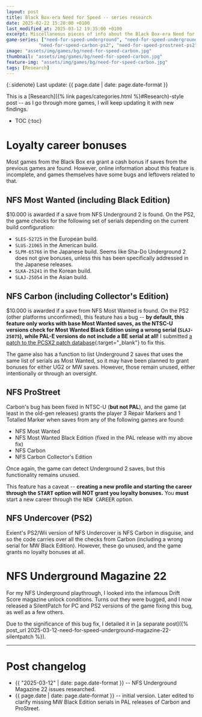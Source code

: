```yaml
---
layout: post
title: Black Box-era Need for Speed -- series research
date: 2025-02-22 15:20:00 +0100
last_modified_at: 2025-03-12 19:35:00 +0100
excerpt: Miscellaneous pieces of info about the Black Box-era Need for Speed games.
game-series: ["need-for-speed-underground", "need-for-speed-underground-ps2", "need-for-speed-most-wanted-ps2",
            "need-for-speed-carbon-ps2", "need-for-speed-prostreet-ps2", "need-for-speed-undercover-ps2"]
image: "assets/img/games/bg/need-for-speed-carbon.jpg"
thumbnail: "assets/img/games/bg/need-for-speed-carbon.jpg"
feature-img: "assets/img/games/bg/need-for-speed-carbon.jpg"
tags: [Research]
---
```


{:.sidenote}
Last update: {{ page.date | date: page.date-format }}

This is a [Research]({% link pages/categories.html %}#Research)-style post -- as I go through more games, I will keep updating it with new findings.

* TOC
{:toc}

# Loyalty career bonuses

Most games from the Black Box era grant a cash bonus if saves from the previous games are found. However, online information about this feature is incomplete,
and games themselves have some bugs and leftovers related to that.

## NFS Most Wanted (including Black Edition)

$10.000 is awarded if a save from NFS Underground 2 is found. On the PS2, the game checks for the following set of serials depending on the current build configuration:
* `SLES-52725` in the European build.
* `SLUS-21065` in the American build.
* `SLPM-65766` in the Japanese build. Seems like Sha-Do Underground 2 does not give bonuses, unless this has been specifically addressed in the Japanese releases.
* `SLKA-25241` in the Korean build.
* `SLAJ-25054` in the Asian build.

## NFS Carbon (including Collector's Edition)

$10.000 is awarded if a save from NFS Most Wanted is found. On the PS2 (other platforms unconfirmed), this feature has a bug -- **by default,
this feature only works with base Most Wanted saves, as the NTSC-U versions check for Most Wanted Black Edition using a wrong serial (`SLAJ-25075`),
while PAL-E versions do not include a BE serial at all!**
I submitted [a patch to the PCSX2 patch database](https://github.com/PCSX2/pcsx2_patches/pull/499){:target="_blank"} to fix this.

The game also has a function to list Underground 2 saves that uses the same list of serials as Most Wanted,
so it may have been planned to grant bonuses for either UG2 or MW saves. However, those remain unused, either intentionally or through an oversight.

## NFS ProStreet

Carbon's bug has been fixed in NTSC-U (**but not PAL**), and the game (at least in the old-gen releases) grants the player 3 Repair Markers and 1 Totalled Marker
when saves from any of the following games are found:
* NFS Most Wanted
* NFS Most Wanted Black Edition (fixed in the PAL release with my above fix)
* NFS Carbon
* NFS Carbon Collector's Edition

Once again, the game can detect Underground 2 saves, but this functionality remains unused.

This feature has a caveat -- **creating a new profile and starting the career through the <kbd>START</kbd> option will NOT grant you loyalty bonuses.**
You **must** start a new career through the <kbd>NEW CAREER</kbd> option.

## NFS Undercover (PS2)

Exient's PS2/Wii version of NFS Undercover is NFS Carbon in disguise, and so the code carries over all the checks from Carbon (including a wrong serial for MW Black Edition).
However, these go unused, and the game grants no loyalty bonuses at all.

# NFS Underground Magazine 22

For my NFS Underground playthrough, I looked into the infamous Drift Score magazine unlock conditions. Turns out they were bugged, and I now released a SilentPatch
for PC and PS2 versions of the game fixing this bug, as well as a few others.

Due to the significance of this bug fix, I detailed it in [a separate post]({% post_url 2025-03-12-need-for-speed-underground-magazine-22-silentpatch %}).

***

# Post changelog

* {{ "2025-03-12" | date: page.date-format }} -- NFS Underground Magazine 22 issues researched.
* {{ page.date | date: page.date-format }} -- initial version. Later edited to clarify missing MW Black Edition serials in PAL releases of Carbon and ProStreet.

